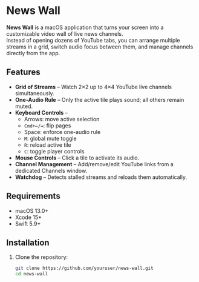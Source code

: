 # News Wall

**News Wall** is a macOS application that turns your screen into a customizable video wall of live news channels.  
Instead of opening dozens of YouTube tabs, you can arrange multiple streams in a grid, switch audio focus between them, and manage channels directly from the app.

## Features

- **Grid of Streams** – Watch 2×2 up to 4×4 YouTube live channels simultaneously.  
- **One-Audio Rule** – Only the active tile plays sound; all others remain muted.  
- **Keyboard Controls** –  
  - Arrows: move active selection  
  - `Cmd+←/→`: flip pages  
  - Space: enforce one-audio rule  
  - `M`: global mute toggle  
  - `R`: reload active tile  
  - `C`: toggle player controls
- **Mouse Controls** – Click a tile to activate its audio.  
- **Channel Management** – Add/remove/edit YouTube links from a dedicated Channels window.  
- **Watchdog** – Detects stalled streams and reloads them automatically.

## Requirements

- macOS 13.0+  
- Xcode 15+  
- Swift 5.9+  

## Installation

1. Clone the repository:
   ```bash
   git clone https://github.com/youruser/news-wall.git
   cd news-wall
